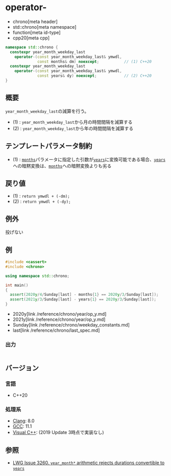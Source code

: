 # operator-
* chrono[meta header]
* std::chrono[meta namespace]
* function[meta id-type]
* cpp20[meta cpp]

```cpp
namespace std::chrono {
  constexpr year_month_weekday_last
    operator-(const year_month_weekday_last& ymwdl,
              const months& dm) noexcept;           // (1) C++20
  constexpr year_month_weekday_last
    operator-(const year_month_weekday_last& ymwdl,
              const years& dy) noexcept;            // (2) C++20
}
```

## 概要
`year_month_weekday_last`の減算を行う。

- (1) : `year_month_weekday_last`から月の時間間隔を減算する
- (2) : `year_month_weekday_last`から年の時間間隔を減算する


## テンプレートパラメータ制約
- (1) : [`months`](/reference/chrono/duration_aliases.md)パラメータに指定した引数が[`years`](/reference/chrono/duration_aliases.md)に変換可能である場合、[`years`](/reference/chrono/duration_aliases.md)への暗黙変換は、[`months`](/reference/chrono/duration_aliases.md)への暗黙変換よりも劣る


## 戻り値
- (1) : `return ymwdl + (-dm);`
- (2) : `return ymwdl + (-dy);`


## 例外
投げない


## 例
```cpp example
#include <cassert>
#include <chrono>

using namespace std::chrono;

int main()
{
  assert(2020y/4/Sunday[last] - months{1} == 2020y/3/Sunday[last]);
  assert(2021y/3/Sunday[last] - years{1} == 2020y/3/Sunday[last]);
}
```
* 2020y[link /reference/chrono/year/op_y.md]
* 2021y[link /reference/chrono/year/op_y.md]
* Sunday[link /reference/chrono/weekday_constants.md]
* last[link /reference/chrono/last_spec.md]

### 出力
```
```

## バージョン
### 言語
- C++20

### 処理系
- [Clang](/implementation.md#clang): 8.0
- [GCC](/implementation.md#gcc): 11.1
- [Visual C++](/implementation.md#visual_cpp): (2019 Update 3時点で実装なし)


## 参照
- [LWG Issue 3260. `year_month*` arithmetic rejects durations convertible to `years`](http://www.open-std.org/jtc1/sc22/wg21/docs/papers/2020/p2117r0.html#3260)
